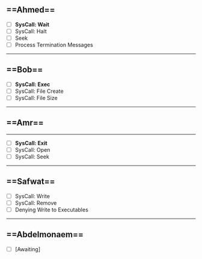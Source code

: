 ## ==Ahmed==

- [ ]  **SysCall: Wait**
- [ ] SysCall: Halt 
- [ ] Seek
- [ ] Process Termination Messages 

--- 

## ==Bob==

- [ ] **SysCall: Exec**
- [ ] SysCall: File Create
- [ ] SysCall: File Size

---

## ==Amr==

---

- [ ] **SysCall: Exit**
- [ ] SysCall: Open
- [ ] SysCall: Seek

---

## ==Safwat== 

- [ ] SysCall: Write
- [ ] SysCall: Remove
- [ ] Denying Write to Executables

---

## ==Abdelmonaem==
	
- [ ] [Awaiting]